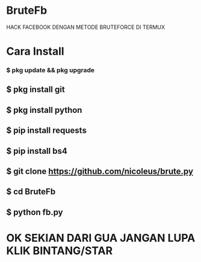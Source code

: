 
# BruteFb
HACK FACEBOOK DENGAN METODE BRUTEFORCE DI TERMUX
# Cara Install
### $ pkg update && pkg upgrade
## $ pkg install git
## $ pkg install python
## $ pip install requests
## $ pip install bs4
## $ git clone https://github.com/nicoleus/brute.py
## $ cd BruteFb
## $ python fb.py
# OK SEKIAN DARI GUA JANGAN LUPA KLIK BINTANG/STAR
